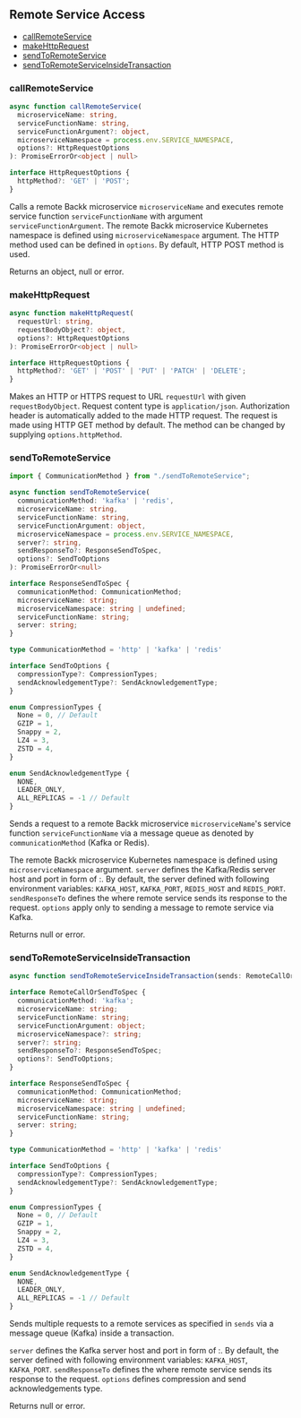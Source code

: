 ## Remote Service Access

- [callRemoteService](#callremoteservice)
- [makeHttpRequest](#makehttprequest)
- [sendToRemoteService](#sendtoremoteservice)
- [sendToRemoteServiceInsideTransaction](#sendtoremoteserviceinsidetransaction)

### <a name="callremoteservice"></a> callRemoteService
```ts
async function callRemoteService(
  microserviceName: string,
  serviceFunctionName: string,
  serviceFunctionArgument?: object,
  microserviceNamespace = process.env.SERVICE_NAMESPACE,
  options?: HttpRequestOptions
): PromiseErrorOr<object | null>

interface HttpRequestOptions {
  httpMethod?: 'GET' | 'POST';
}
```

Calls a remote Backk microservice `microserviceName` and executes remote service function `serviceFunctionName` with argument `serviceFunctionArgument`.
The remote Backk microservice Kubernetes namespace is defined using `microserviceNamespace` argument.
The HTTP method used can be defined in `options`. By default, HTTP POST method is used.

Returns an object, null or error.

### <a name="makehttprequest"></a> makeHttpRequest
```ts
async function makeHttpRequest(
  requestUrl: string,
  requestBodyObject?: object,
  options?: HttpRequestOptions
): PromiseErrorOr<object | null>

interface HttpRequestOptions {
  httpMethod?: 'GET' | 'POST' | 'PUT' | 'PATCH' | 'DELETE';
}
```

Makes an HTTP or HTTPS request to URL `requestUrl` with given `requestBodyObject`. Request content type is `application/json`.
Authorization header is automatically added to the made HTTP request.
The request is made using HTTP GET method by default. The method can be changed by supplying `options.httpMethod`.

### <a name="sentoremoteservice"></a> sendToRemoteService

```ts
import { CommunicationMethod } from "./sendToRemoteService";

async function sendToRemoteService(
  communicationMethod: 'kafka' | 'redis',
  microserviceName: string,
  serviceFunctionName: string,
  serviceFunctionArgument: object,
  microserviceNamespace = process.env.SERVICE_NAMESPACE,
  server?: string,
  sendResponseTo?: ResponseSendToSpec,
  options?: SendToOptions
): PromiseErrorOr<null>

interface ResponseSendToSpec {
  communicationMethod: CommunicationMethod;
  microserviceName: string;
  microserviceNamespace: string | undefined;
  serviceFunctionName: string;
  server: string;
}

type CommunicationMethod = 'http' | 'kafka' | 'redis'

interface SendToOptions {
  compressionType?: CompressionTypes;
  sendAcknowledgementType?: SendAcknowledgementType;
}

enum CompressionTypes {
  None = 0, // Default
  GZIP = 1,
  Snappy = 2,
  LZ4 = 3,
  ZSTD = 4,
}

enum SendAcknowledgementType {
  NONE,
  LEADER_ONLY,
  ALL_REPLICAS = -1 // Default
}
```
Sends a request to a remote Backk microservice `microserviceName`'s service function `serviceFunctionName` via a message queue as denoted by `communicationMethod` (Kafka or Redis).

The remote Backk microservice Kubernetes namespace is defined using `microserviceNamespace` argument.
`server` defines the Kafka/Redis server host and port in form of <hostname>:<port>. By default, the server
defined with following environment variables: `KAFKA_HOST`, `KAFKA_PORT`, `REDIS_HOST` and `REDIS_PORT`.
`sendResponseTo` defines the where remote service sends its response to the request.
`options` apply only to sending a message to remote service via Kafka.

Returns null or error.

### <a name="sentoremoteserviceinsidetransaction"></a> sendToRemoteServiceInsideTransaction
```ts
async function sendToRemoteServiceInsideTransaction(sends: RemoteCallOrSendToSpec[]): PromiseErrorOr<null>

interface RemoteCallOrSendToSpec {
  communicationMethod: 'kafka';
  microserviceName: string;
  serviceFunctionName: string;
  serviceFunctionArgument: object;
  microserviceNamespace?: string;
  server?: string;
  sendResponseTo?: ResponseSendToSpec;
  options?: SendToOptions;
}

interface ResponseSendToSpec {
  communicationMethod: CommunicationMethod;
  microserviceName: string;
  microserviceNamespace: string | undefined;
  serviceFunctionName: string;
  server: string;
}

type CommunicationMethod = 'http' | 'kafka' | 'redis'

interface SendToOptions {
  compressionType?: CompressionTypes;
  sendAcknowledgementType?: SendAcknowledgementType;
}

enum CompressionTypes {
  None = 0, // Default
  GZIP = 1,
  Snappy = 2,
  LZ4 = 3,
  ZSTD = 4,
}

enum SendAcknowledgementType {
  NONE,
  LEADER_ONLY,
  ALL_REPLICAS = -1 // Default
}
```

Sends multiple requests to a remote services as specified in `sends` via a message queue (Kafka) inside a transaction.

`server` defines the Kafka server host and port in form of <hostname>:<port>. By default, the server
defined with following environment variables: `KAFKA_HOST`, `KAFKA_PORT`.
`sendResponseTo` defines the  where remote service sends its response to the request.
`options` defines compression and send acknowledgements type.

Returns null or error.
